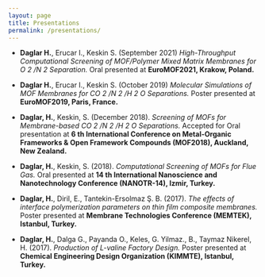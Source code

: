 ```yaml
---
layout: page
title: Presentations
permalink: /presentations/
---
```


- **Daglar H.**, Erucar I., Keskin S. (September 2021) *High-Throughput Computational Screening of MOF/Polymer Mixed Matrix Membranes for O 2 /N 2 Separation.* Oral presented at **EuroMOF2021, Krakow, Poland.**

- **Daglar H.**, Erucar I., Keskin S. (October 2019) *Molecular Simulations of MOF Membranes for CO 2 /N 2 /H 2 O Separations.* Poster presented at **EuroMOF2019, Paris, France.**

- **Daglar, H.**, Keskin, S. (December 2018). *Screening of MOFs for Membrane-based CO 2 /N 2 /H 2 O Separations.* Accepted for Oral presentation at **6 th International Conference on Metal-Organic Frameworks &amp; Open Framework Compounds (MOF2018), Auckland, New Zealand.**

- **Daglar, H.**, Keskin, S. (2018). *Computational Screening of MOFs for Flue Gas.* Oral presented at **14 th International Nanoscience and Nanotechnology Conference (NANOTR-14), Izmir, Turkey.**

- **Daglar, H.**, Diril, E., Tantekin-Ersolmaz Ş. B. (2017). *The effects of interface polymerization parameters on thin film composite membranes.* Poster presented at **Membrane Technologies Conference (MEMTEK), Istanbul, Turkey.**

- **Daglar, H.**, Dalga G., Payanda O., Keles, G. Yilmaz., B., Taymaz Nikerel, H. (2017). *Production of L-valine Factory Design.* Poster presented at **Chemical Engineering Design Organization (KIMMTE), Istanbul, Turkey.**
